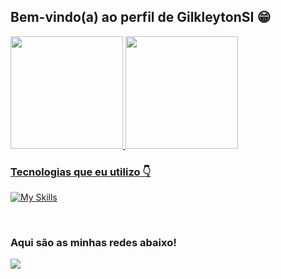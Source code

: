 ## Bem-vindo(a) ao perfil de GilkleytonSI 😁

 <div>
   <a href="https://github.com/GilkleytonSI">
   <img height="180em" src="https://github-readme-stats.vercel.app/api?username=GilkleytonSI&show_icons=true&theme=tokyonight&include_all_commits=true&count_private=true"/>
   <img height="180em" src="https://github-readme-stats.vercel.app/api/top-langs/?username=GilkleytonSI&layout=compact&langs_count=6&theme=tokyonight"/>

</div>
<h3 align="left">Tecnologias que eu utilizo 👇</h3>

 [![My Skills](https://skillicons.dev/icons?i=js,html,css,wasm)](https://skillicons.dev)

 
 <br>
 
  ### Aqui são as minhas redes abaixo!
 
<div> 
 <a href="https://www.linkedin.com/in/gilkleyton-rodrigues/" target="_blank"><img src="https://img.shields.io/badge/-LinkedIn-%230077B5?style=for-the-badge&logo=linkedin&logoColor=white" target="_blank"></a>
</div>
